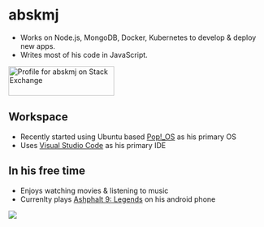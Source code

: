 # abskmj

- Works on Node.js, MongoDB, Docker, Kubernetes to develop & deploy new apps. 
- Writes most of his code in JavaScript. 

<a href="https://stackexchange.com/users/11572277"><img src="https://stackexchange.com/users/flair/11572277.png?theme=dark" width="208" height="58" alt="Profile for abskmj on Stack Exchange" title="Profile for abskmj on Stack Exchange"></a>

## Workspace
- Recently started using Ubuntu based [Pop!_OS](https://pop.system76.com/) as his primary OS
- Uses [Visual Studio Code](https://code.visualstudio.com/) as his primary IDE

## In his free time
- Enjoys watching movies & listening to music
- Currenlty plays [Ashphalt 9: Legends](https://asphaltlegends.com/) on his android phone 

![](https://badges.lastfm.workers.dev/last-played?user=abhishekmajhi&style=for-the-badge)
